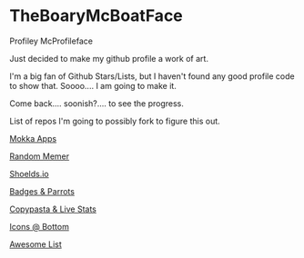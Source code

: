 # TheBoaryMcBoatFace
Profiley McProfileface

Just decided to make my github profile a work of art. 

I'm a big fan of Github Stars/Lists, but I haven't found any good profile code to show that. Soooo.... I am going to make it. 

Come back.... soonish?.... to see the progress.

List of repos I'm going to possibly fork to figure this out. 

[Mokka Apps](https://github.com/mokkapps/mokkapps)

[Random Memer](https://github.com/techytushar/random-memer)

[Shoelds.io](https://shields.io/)

[Badges & Parrots](https://github.com/ashleymavericks/ashleymavericks)

[Copypasta & Live Stats](https://github.com/cxyfreedom/cxyfreedom)

[Icons @ Bottom](https://github.com/andyruwruw/andyruwruw)

[Awesome List](https://github.com/abhisheknaiidu/awesome-github-profile-readme#game-mode-)
